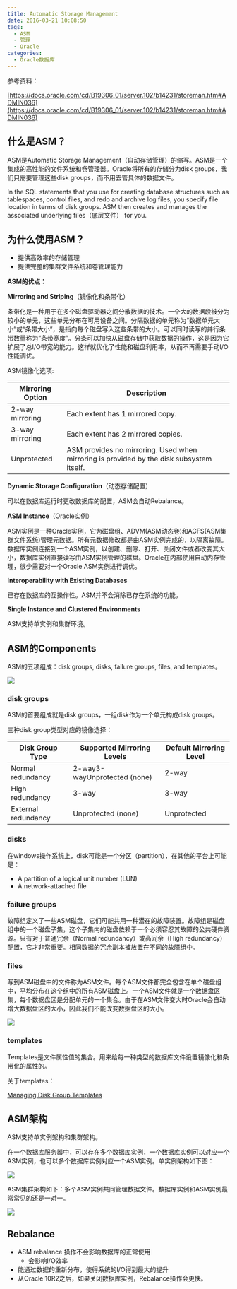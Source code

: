 ```yaml
---
title: Automatic Storage Management
date: 2016-03-21 10:08:50
tags:
  - ASM
  - 管理
  - Oracle
categories:
  - Oracle数据库
---
```


参考资料：

[https://docs.oracle.com/cd/B19306_01/server.102/b14231/storeman.htm#ADMIN036](https://docs.oracle.com/cd/B19306_01/server.102/b14231/storeman.htm#ADMIN036)

## 什么是ASM？

ASM是Automatic Storage Management（自动存储管理）的缩写。ASM是一个集成的高性能的文件系统和卷管理器。Oracle将所有的存储分为disk groups，我们只需要管理这些disk groups，而不用去管具体的数据文件。

In the SQL statements that you use for creating database structures such as tablespaces, control files, and redo and archive log files, you specify file location in terms of disk groups. ASM then creates and manages the associated underlying files（底层文件） for you.

## 为什么使用ASM？

- 提供高效率的存储管理
- 提供完整的集群文件系统和卷管理能力

**ASM的优点：**

**Mirroring and Striping**（镜像化和条带化）

条带化是一种用于在多个磁盘驱动器之间分散数据的技术。一个大的数据段被分为较小的单元，这些单元分布在可用设备之间。分隔数据的单元称为“数据单元大小”或“条带大小”，是指向每个磁盘写入这些条带的大小。可以同时读写的并行条带数量称为“条带宽度”。分条可以加快从磁盘存储中获取数据的操作，这是因为它扩展了总I/O带宽的能力。这样就优化了性能和磁盘利用率，从而不再需要手动I/O 性能调优。

ASM镜像化选项:

| Mirroring Option | Description                              |
| ---------------- | ---------------------------------------- |
| 2-way mirroring  | Each extent has 1 mirrored copy.         |
| 3-way mirroring  | Each extent has 2 mirrored copies.       |
| Unprotected      | ASM provides no mirroring. Used when mirroring is provided by the disk subsystem itself. |

<!--more-->

**Dynamic Storage Configuration**（动态存储配置）

可以在数据库运行时更改数据库的配置，ASM会自动Rebalance。

**ASM Instance**（Oracle实例）

ASM实例是一种Oracle实例，它为磁盘组、ADVM(ASM动态卷)和ACFS(ASM集群文件系统)管理元数据。所有元数据修改都是由ASM实例完成的，以隔离故障。数据库实例连接到一个ASM实例，以创建、删除、打开、关闭文件或者改变其大小，数据库实例直接读写由ASM实例管理的磁盘。Oracle在内部使用自动内存管理，很少需要对一个Oracle ASM实例进行调优。

**Interoperability with Existing Databases**

已存在数据库的互操作性。ASM并不会消除已存在系统的功能。

**Single Instance and Clustered Environments**

ASM支持单实例和集群环境。

## ASM的Components 

ASM的五项组成：disk groups, disks, failure groups, files, and templates。

![](http://7xpzxw.com1.z0.glb.clouddn.com/Oracle-ASM%E7%BB%84%E4%BB%B6%E7%9A%84%E5%85%B3%E7%B3%BB.png)

### disk groups

ASM的首要组成就是disk groups，一组disk作为一个单元构成disk groups。

三种disk group类型对应的镜像选择：

| Disk Group Type     | Supported Mirroring Levels   | Default Mirroring Level |
| ------------------- | ---------------------------- | ----------------------- |
| Normal redundancy   | 2-way3-wayUnprotected (none) | 2-way                   |
| High redundancy     | 3-way                        | 3-way                   |
| External redundancy | Unprotected (none)           | Unprotected             |

### disks

在windows操作系统上，disk可能是一个分区（partition），在其他的平台上可能是：

- A partition of a logical unit number (LUN)
- A network-attached file

### failure groups

故障组定义了一些ASM磁盘，它们可能共用一种潜在的故障装置。故障组是磁盘组中的一个磁盘子集，这个子集内的磁盘依赖于一个必须容忍其故障的公共硬件资源。只有对于普通冗余（Normal redundancy）或高冗余（High redundancy）配置，它才非常重要。相同数据的冗余副本被放置在不同的故障组中。

### files

写到ASM磁盘中的文件称为ASM文件。每个ASM文件都完全包含在单个磁盘组中，平均分布在这个组中的所有ASM磁盘上。一个ASM文件就是一个数据盘区集，每个数据盘区是分配单元的一个集合。由于在ASM文件变大时Oracle会自动增大数据盘区的大小，因此我们不能改变数据盘区的大小。

![](http://7xpzxw.com1.z0.glb.clouddn.com/Oracle-%E6%95%B0%E6%8D%AE%E5%9C%A8%E7%A3%81%E7%9B%98%E4%B8%AD%E7%9A%84%E5%88%86%E5%B8%83%E7%AE%A1%E7%90%86.png)

### templates

Templates是文件属性值的集合。用来给每一种类型的数据库文件设置镜像化和条带化的属性的。

关于templates：

[Managing Disk Group Templates](https://docs.oracle.com/cd/B19306_01/server.102/b14231/storeman.htm#i1019485)

## ASM架构

ASM支持单实例架构和集群架构。

在一个数据库服务器中，可以存在多个数据库实例，一个数据库实例可以对应一个ASM实例，也可以多个数据库实例对应一个ASM实例。单实例架构如下图：

![](http://7xpzxw.com1.z0.glb.clouddn.com/Oracle-ASM%E5%8D%95%E5%AE%9E%E4%BE%8B%E6%9E%B6%E6%9E%84.png)

ASM集群架构如下：多个ASM实例共同管理数据文件。数据库实例和ASM实例最常常见的还是一对一。

![](http://7xpzxw.com1.z0.glb.clouddn.com/Oracle-ASM%E7%9A%84RAC%E6%9E%B6%E6%9E%84.png)



## Rebalance

- ASM rebalance 操作不会影响数据库的正常使用
  - 会影响I/O效率
-  能通过数据的重新分布，使得系统的I/O得到最大的提升
- 从Oracle 10R2之后，如果关闭数据库实例，Rebalance操作会更快。